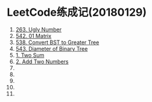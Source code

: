 # LeetCode练成记(20180129)
1. [263. Ugly Number](https://leetcode.com/problems/ugly-number/description/)
2. [542. 01 Matrix](https://leetcode.com/problems/01-matrix/description/)
3. [538. Convert BST to Greater Tree](https://leetcode.com/problems/convert-bst-to-greater-tree/description/)
4. [543. Diameter of Binary Tree](https://leetcode.com/problems/diameter-of-binary-tree/description/)
5. [1. Two Sum](https://leetcode.com/problems/two-sum/description/)
6. [2. Add Two Numbers](https://leetcode.com/problems/add-two-numbers/description/)
7. []()
8. []()
9. []()
10. []()
11. []()





